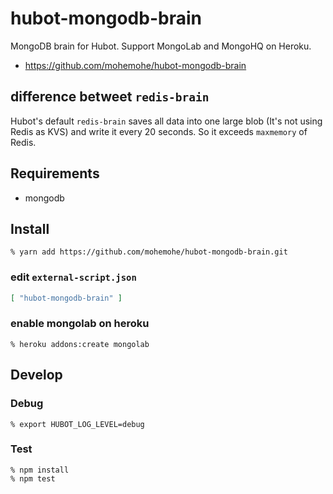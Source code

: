 # hubot-mongodb-brain
MongoDB brain for Hubot. Support MongoLab and MongoHQ on Heroku.

- https://github.com/mohemohe/hubot-mongodb-brain

## difference betweet `redis-brain`

Hubot's default `redis-brain` saves all data into one large blob (It's not using Redis as KVS) and write it every 20 seconds. So it exceeds `maxmemory` of Redis.


## Requirements

- mongodb

## Install

    % yarn add https://github.com/mohemohe/hubot-mongodb-brain.git

### edit `external-script.json`

```json
[ "hubot-mongodb-brain" ]
```

### enable mongolab on heroku

    % heroku addons:create mongolab

## Develop

### Debug

    % export HUBOT_LOG_LEVEL=debug


### Test

    % npm install
    % npm test
